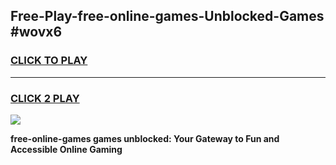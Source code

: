 
## Free-Play-free-online-games-Unblocked-Games #wovx6
<h3>
<a href="https://news.freeplayer.one?title=free-online-games&ref=8M">CLICK TO PLAY</a></h3>
<hr>

<h3>
<a href="https://news.freeplayer.one?title=free-online-games&ref=8M">CLICK 2 PLAY</a>
  
</h3>

<a href="https://news.freeplayer.one?title=free-online-games&ref=8M"><img src="https://clearcache.store/games.png"></a>


**free-online-games games unblocked: Your Gateway to Fun and Accessible Online Gaming**
